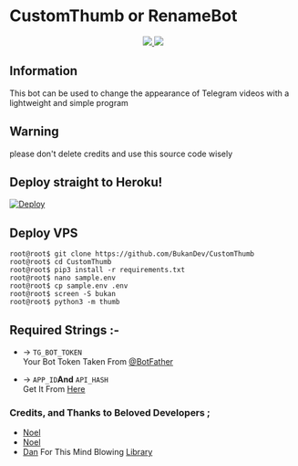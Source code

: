 # CustomThumb or RenameBot

<p align="center">
  <a href="https://github.com/BukanDev/CustomThumb/stars">
    <img src="https://img.shields.io/github/stars/BukanDev/CustomThumb?style=social">

  </a>
  
  <a href="https://github.com/BukanDev/CustomThumb/fork">
    <img src="https://img.shields.io/github/forks/BukanDev/CustomThumb?label=Fork&style=social">

  </a>  
</p>

## Information

This bot can be used to change the appearance of Telegram videos with a lightweight and simple program

## Warning

please don't delete credits and use this source code wisely

## Deploy straight to Heroku!

[![Deploy](https://www.herokucdn.com/deploy/button.svg)](https://heroku.com/deploy?template=https://github.com/BukanDev/CustomThumb)

## Deploy VPS

```console
root@root$ git clone https://github.com/BukanDev/CustomThumb
root@root$ cd CustomThumb
root@root$ pip3 install -r requirements.txt
root@root$ nano sample.env 
root@root$ cp sample.env .env
root@root$ screen -S bukan
root@root$ python3 -m thumb
```

## Required Strings :-

* -> `TG_BOT_TOKEN`<br> Your Bot Token Taken From [@BotFather](https://t.me/botfather)


* -> `APP_ID`__And__ `API_HASH`<br> Get It From [Here](http://www.my.telegram.org)

### Credits, and Thanks to Beloved Developers ;

* [Noel](https://t.me/pySmartDL)
* [Noel](https://github.com/jokokendi)
* [Dan](https://github.com/delivrance) For This Mind Blowing [Library](https://github.com/pyrogram/pyrogram)